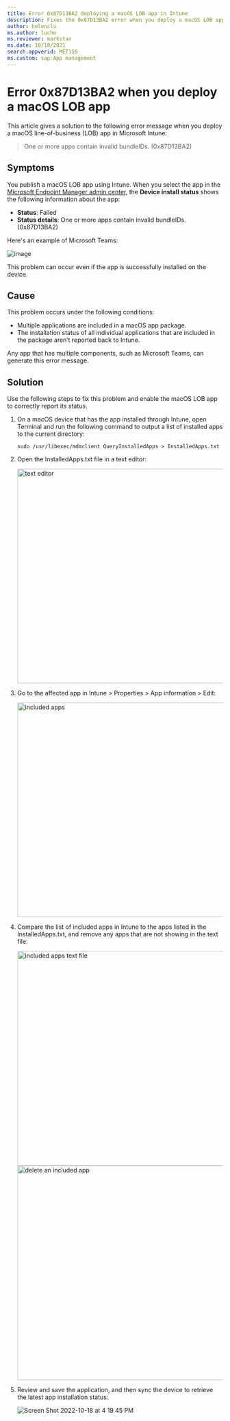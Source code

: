 ```yaml
---
title: Error 0x87D13BA2 deploying a macOS LOB app in Intune
description: Fixes the 0x87D13BA2 error when you deploy a macOS LOB app that contains multiple components in Microsoft Intune.
author: helenclu
ms.author: luche
ms.reviewer: markstan
ms.date: 10/18/2021
search.appverid: MET150
ms.custom: sap:App management
---
```

# Error 0x87D13BA2 when you deploy a macOS LOB app

This article gives a solution to the following error message when you deploy a macOS line-of-business (LOB) app in Microsoft Intune:

> One or more apps contain invalid bundleIDs. (0x87D13BA2)

## Symptoms

You publish a macOS LOB app using Intune. When you select the app in the [Microsoft Endpoint Manager admin center](https://go.microsoft.com/fwlink/?linkid=2109431), the **Device install status** shows the following information about the app:

- **Status**: Failed
- **Status details**: One or more apps contain invalid bundleIDs. (0x87D13BA2)

Here's an example of Microsoft Teams:

 ![image](https://user-images.githubusercontent.com/57767769/196536372-d2244378-31e2-41e1-9c31-f897bb3672eb.png)

This problem can occur even if the app is successfully installed on the device.

## Cause

This problem occurs under the following conditions:

- Multiple applications are included in a macOS app package.
- The installation status of all individual applications that are included in the package aren’t reported back to Intune.

Any app that has multiple components, such as Microsoft Teams, can generate this error message.

## Solution

Use the following steps to fix this problem and enable the macOS LOB app to correctly report its status.

1. On a macOS device that has the app installed through Intune, open Terminal and run the following command to output a list of installed apps to the current directory:

   ```console
   sudo /usr/libexec/mdmclient QueryInstalledApps > InstalledApps.txt
   ```

2. Open the InstalledApps.txt file in a text editor:

      <img width="500" alt="text editor" src="https://user-images.githubusercontent.com/57767769/196536786-0bc12413-46ae-4f35-90f5-04eb5de09823.png">

3. Go to the affected app in Intune > Properties > App information > Edit:

      <img width="500" alt="included apps" src="https://user-images.githubusercontent.com/57767769/196536881-90947e35-5f73-466b-9cee-b5446a7b3672.png">

4.	Compare the list of included apps in Intune to the apps listed in the InstalledApps.txt, and remove any apps that are not showing in the text file:

      <img width="500" alt="included apps text file" src="https://user-images.githubusercontent.com/57767769/196536939-b7356dab-3b3d-4c88-babb-eaa44b096084.png">

      <img width="500" alt="delete an included app" src="https://user-images.githubusercontent.com/57767769/196537126-790db738-53fc-432d-932a-0081a7a0d8ed.png">

5.	Review and save the application, and then sync the device to retrieve the latest app installation status:

     ![Screen Shot 2022-10-18 at 4 19 45 PM](https://user-images.githubusercontent.com/57767769/196538620-dc9c15e0-62eb-4a01-a4c7-3bd30ee4ecef.png)





